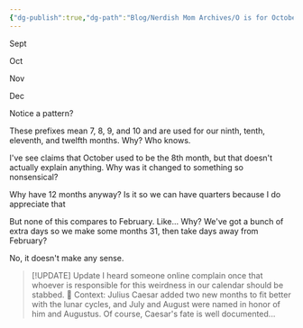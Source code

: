 ```yaml
---
{"dg-publish":true,"dg-path":"Blog/Nerdish Mom Archives/O is for October.md","permalink":"/blog/nerdish-mom-archives/o-is-for-october/","title":"O is for October and other oddities","tags":["homeschool","parenting"],"noteIcon":"","created":"","updated":"2023-07-12T23:14:03.000-04:00"}
---
```



Sept

Oct

Nov

Dec

Notice a pattern?

These prefixes mean 7, 8, 9, and 10 and are used for our ninth, tenth, eleventh, and twelfth months. Why? Who knows.

I've see claims that October used to be the 8th month, but that doesn't actually explain anything. Why was it changed to something so nonsensical?

Why have 12 months anyway? Is it so we can have quarters because I do appreciate that

But none of this compares to February. Like... Why? We've got a bunch of extra days so we make some months 31, then take days away from February?

No, it doesn't make any sense.


> [!UPDATE] Update
> I heard someone online complain once that whoever is responsible for this weirdness in our calendar should be stabbed. 🤭 
> Context: Julius Caesar added two new months to fit better with the lunar cycles, and July and August were named in honor of him and Augustus. Of course, Caesar's fate is well documented...
